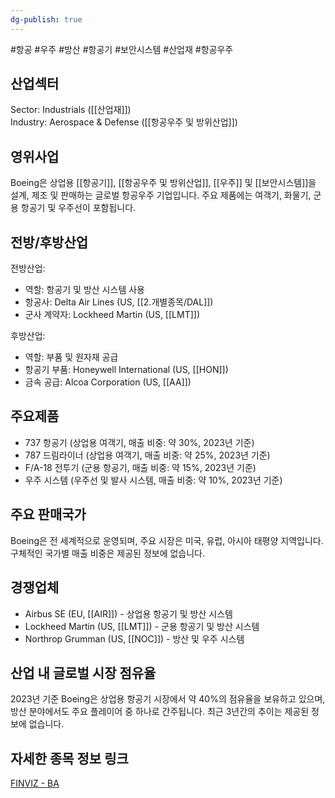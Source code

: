 ```yaml
---
dg-publish: true
---
```

#항공 #우주 #방산 #항공기 #보안시스템 #산업재 #항공우주

## 산업섹터

Sector: Industrials ([[산업재]])  
Industry: Aerospace & Defense ([[항공우주 및 방위산업]])

## 영위사업

Boeing은 상업용 [[항공기]], [[항공우주 및 방위산업]], [[우주]] 및 [[보안시스템]]을 설계, 제조 및 판매하는 글로벌 항공우주 기업입니다. 주요 제품에는 여객기, 화물기, 군용 항공기 및 우주선이 포함됩니다.

## 전방/후방산업

전방산업:

- 역할: 항공기 및 방산 시스템 사용
- 항공사: Delta Air Lines (US, [[2.개별종목/DAL]])
- 군사 계약자: Lockheed Martin (US, [[LMT]])

후방산업:

- 역할: 부품 및 원자재 공급
- 항공기 부품: Honeywell International (US, [[HON]])
- 금속 공급: Alcoa Corporation (US, [[AA]])

## 주요제품

- 737 항공기 (상업용 여객기, 매출 비중: 약 30%, 2023년 기준)
- 787 드림라이너 (상업용 여객기, 매출 비중: 약 25%, 2023년 기준)
- F/A-18 전투기 (군용 항공기, 매출 비중: 약 15%, 2023년 기준)
- 우주 시스템 (우주선 및 발사 시스템, 매출 비중: 약 10%, 2023년 기준)

## 주요 판매국가

Boeing은 전 세계적으로 운영되며, 주요 시장은 미국, 유럽, 아시아 태평양 지역입니다. 구체적인 국가별 매출 비중은 제공된 정보에 없습니다.

## 경쟁업체

- Airbus SE (EU, [[AIR]]) - 상업용 항공기 및 방산 시스템
- Lockheed Martin (US, [[LMT]]) - 군용 항공기 및 방산 시스템
- Northrop Grumman (US, [[NOC]]) - 방산 및 우주 시스템

## 산업 내 글로벌 시장 점유율

2023년 기준 Boeing은 상업용 항공기 시장에서 약 40%의 점유율을 보유하고 있으며, 방산 분야에서도 주요 플레이어 중 하나로 간주됩니다. 최근 3년간의 추이는 제공된 정보에 없습니다.

## 자세한 종목 정보 링크

[FINVIZ - BA](https://finviz.com/quote.ashx?t=BA)